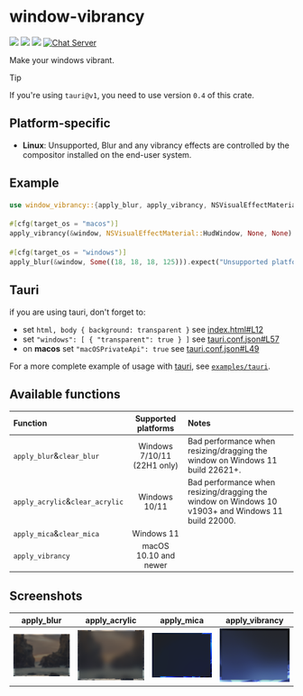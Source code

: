 # window-vibrancy

[![](https://img.shields.io/crates/v/window-vibrancy)](https://crates.io/crates/window-vibrancy) [![](https://img.shields.io/docsrs/window-vibrancy)](https://docs.rs/window-vibrancy/) ![](https://img.shields.io/crates/l/window-vibrancy)
[![Chat Server](https://img.shields.io/badge/chat-on%20discord-7289da.svg)](https://discord.gg/SpmNs4S)

Make your windows vibrant.

> [!Tip]
> If you're using `tauri@v1`, you need to use version `0.4` of this crate.

## Platform-specific

- **Linux**: Unsupported, Blur and any vibrancy effects are controlled by the compositor installed on the end-user system.

## Example

```rs
use window_vibrancy::{apply_blur, apply_vibrancy, NSVisualEffectMaterial};

#[cfg(target_os = "macos")]
apply_vibrancy(&window, NSVisualEffectMaterial::HudWindow, None, None).expect("Unsupported platform! 'apply_vibrancy' is only supported on macOS");

#[cfg(target_os = "windows")]
apply_blur(&window, Some((18, 18, 18, 125))).expect("Unsupported platform! 'apply_blur' is only supported on Windows");
```

## Tauri

if you are using tauri, don't forget to:

* set `html, body { background: transparent }` see [index.html#L12](https://github.com/tauri-apps/window-vibrancy/blob/dev/examples/tauri/public/index.html#L12)
* set `"windows": [ { "transparent": true } ]` see [tauri.conf.json#L57](https://github.com/tauri-apps/window-vibrancy/blob/dev/examples/tauri/src-tauri/tauri.conf.json#L57)
* on **macos** set `"macOSPrivateApi": true` see [tauri.conf.json#L49](https://github.com/tauri-apps/window-vibrancy/blob/dev/examples/tauri/src-tauri/tauri.conf.json#L49)

For a more complete example of usage with [tauri](https://tauri.app/), see [`examples/tauri`](https://github.com/tauri-apps/window-vibrancy/tree/dev/examples/tauri).

## Available functions

| Function                          | Supported platforms               | Notes |
| :---                              | :---:                             | :---  |
| `apply_blur`&`clear_blur`         | Windows  7/10/11 (22H1 only)      | Bad performance when resizing/dragging the window on Windows 11 build 22621+.      |
| `apply_acrylic`&`clear_acrylic`   | Windows 10/11                     | Bad performance when resizing/dragging the window on Windows 10 v1903+ and Windows 11 build 22000. |
| `apply_mica`&`clear_mica`         | Windows 11                        |       |
| `apply_vibrancy`                  | macOS 10.10 and newer             |       |

## Screenshots

<p align="center">

| apply_blur | apply_acrylic | apply_mica | apply_vibrancy |
| :---:      | :---:         | :---:      | :---:          |
| ![apply_blur screenshot](./screenshots/apply_blur.png) | ![apply_blur screenshot](./screenshots/apply_acrylic.png) | ![apply_mica screenshot](./screenshots/apply_mica.png) | ![apply_vibrancy screenshot](./screenshots/apply_vibrancy.png) |

</p>
